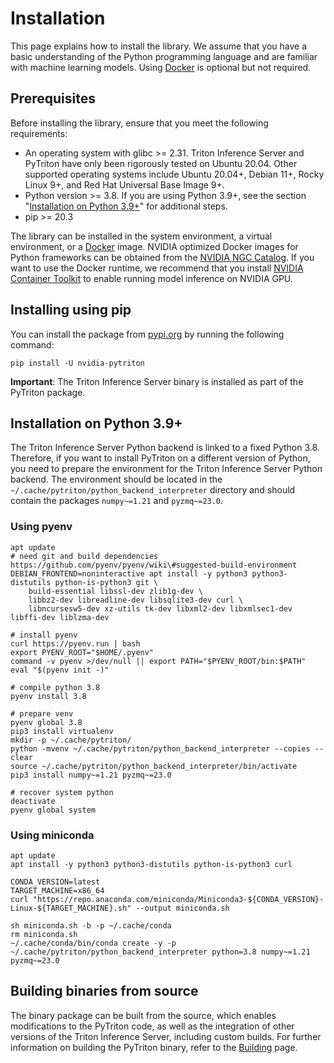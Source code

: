 <!--
Copyright (c) 2022-2023, NVIDIA CORPORATION. All rights reserved.

Licensed under the Apache License, Version 2.0 (the "License");
you may not use this file except in compliance with the License.
You may obtain a copy of the License at

    http://www.apache.org/licenses/LICENSE-2.0

Unless required by applicable law or agreed to in writing, software
distributed under the License is distributed on an "AS IS" BASIS,
WITHOUT WARRANTIES OR CONDITIONS OF ANY KIND, either express or implied.
See the License for the specific language governing permissions and
limitations under the License.
-->

# Installation

This page explains how to install the library. We assume that you have a basic understanding of the Python programming language
and are familiar with machine learning models. Using [Docker](https://www.docker.com/) is optional but not required.

## Prerequisites

Before installing the library, ensure that you meet the following requirements:

- An operating system with glibc >= 2.31. Triton Inference Server and PyTriton have only been rigorously tested on Ubuntu 20.04.
Other supported operating systems include Ubuntu 20.04+, Debian 11+, Rocky Linux 9+, and Red Hat Universal Base Image 9+.
- Python version >= 3.8. If you are using Python 3.9+, see the section "[Installation on Python 3.9+](#installation-on-python-39)" for additional steps.
- pip >= 20.3

The library can be installed in the system environment, a virtual environment, or a [Docker](https://www.docker.com) image.
NVIDIA optimized Docker images for Python frameworks can be obtained from the [NVIDIA NGC Catalog](https://catalog.ngc.nvidia.com/containers).
If you want to use the Docker runtime, we recommend that you install [NVIDIA Container Toolkit](https://docs.nvidia.com/datacenter/cloud-native/container-toolkit/overview.html) to enable running model inference on NVIDIA GPU.

## Installing using pip

You can install the package from [pypi.org](https://pypi.org/project/nvidia-pytriton/) by running the following command:

```shell
pip install -U nvidia-pytriton
```

**Important**: The Triton Inference Server binary is installed as part of the PyTriton package.

## Installation on Python 3.9+

The Triton Inference Server Python backend is linked to a fixed Python 3.8.
Therefore, if you want to install PyTriton on a different version of Python,
you need to prepare the environment for the Triton Inference Server Python backend.
The environment should be located in the `~/.cache/pytriton/python_backend_interpreter`
directory and should contain the packages `numpy~=1.21` and `pyzmq~=23.0`.

### Using pyenv

```shell
apt update
# need git and build dependencies https://github.com/pyenv/pyenv/wiki\#suggested-build-environment
DEBIAN_FRONTEND=noninteractive apt install -y python3 python3-distutils python-is-python3 git \
    build-essential libssl-dev zlib1g-dev \
    libbz2-dev libreadline-dev libsqlite3-dev curl \
    libncursesw5-dev xz-utils tk-dev libxml2-dev libxmlsec1-dev libffi-dev liblzma-dev

# install pyenv
curl https://pyenv.run | bash
export PYENV_ROOT="$HOME/.pyenv"
command -v pyenv >/dev/null || export PATH="$PYENV_ROOT/bin:$PATH"
eval "$(pyenv init -)"

# compile python 3.8
pyenv install 3.8

# prepare venv
pyenv global 3.8
pip3 install virtualenv
mkdir -p ~/.cache/pytriton/
python -mvenv ~/.cache/pytriton/python_backend_interpreter --copies --clear
source ~/.cache/pytriton/python_backend_interpreter/bin/activate
pip3 install numpy~=1.21 pyzmq~=23.0

# recover system python
deactivate
pyenv global system
```

### Using miniconda

```shell
apt update
apt install -y python3 python3-distutils python-is-python3 curl

CONDA_VERSION=latest
TARGET_MACHINE=x86_64
curl "https://repo.anaconda.com/miniconda/Miniconda3-${CONDA_VERSION}-Linux-${TARGET_MACHINE}.sh" --output miniconda.sh

sh miniconda.sh -b -p ~/.cache/conda
rm miniconda.sh
~/.cache/conda/bin/conda create -y -p ~/.cache/pytriton/python_backend_interpreter python=3.8 numpy~=1.21 pyzmq~=23.0
```

## Building binaries from source

The binary package can be built from the source, which enables modifications to the PyTriton code,
as well as the integration of other versions of the Triton Inference Server, including custom builds.
For further information on building the PyTriton binary, refer to the [Building](building.md) page.
